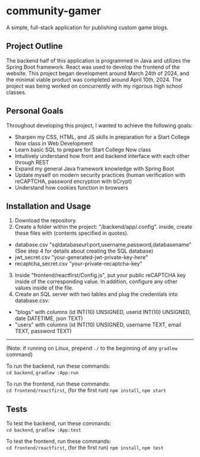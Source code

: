 # community-gamer
A simple, full-stack application for publishing custom game blogs.

## Project Outline
The backend half of this application is programmed in Java and utilizes the Spring Boot framework. React was used to develop the frontend of the website. This project began development around March 24th of 2024,
and the minimal viable product was completed around April 10th, 2024. The project was being worked on concurrently with my rigorous high school classes.

## Personal Goals
Throughout developing this project, I wanted to achieve the following goals:
<br>
- Sharpen my CSS, HTML, and JS skills in preparation for a Start College Now class in Web Development
- Learn basic SQL to prepare for Start College Now class
- Intuitively understand how front and backend interface with each other through REST
- Expand my general Java framework knowledge with Spring Boot
- Update myself on modern security practices (human verification with reCAPTCHA, password encryption with bCrypt)
- Understand how cookies function in browsers

## Installation and Usage
1. Download the repository.
2. Create a folder within the project: "/backend/app/.config". inside, create these files with (contents specified in quotes).
- database.csv "sqldatabaseurl:port,username,password,databasename" (See step 4 for details about creating the SQL database)
- jwt_secret.csv "your-generated-jwt-private-key-here"
- recaptcha_secret.csv "your-private-recaptcha-key"
3. Inside "frontend/reactfirst/Config.js", put your public reCAPTCHA key inside of the corresponding value. In addition, configure any other values inside of the file.
4. Create an SQL server with two tables and plug the credentials into database.csv:
- "blogs" with columns (id INT(10) UNSIGNED, userid INT(10) UNSIGNED, date DATETIME, json TEXT)
- "users" with columns (id INT(10) UNSIGNED, username TEXT, email TEXT, password TEXT)

<hr>

(Note: if running on Linux, prepend ``./`` to the beginning of any `gradlew` command)

To run the backend, run these commands:<br>
`cd backend`, `gradlew :App:run`<br>

To run the frontend, run these commands:<br>
`cd frontend/reactfirst`, (for the first run) `npm install`, `npm start`<br>

## Tests

To test the backend, run these commands:<br>
`cd backend`, `gradlew :App:test`<br>

To test the frontend, run these commands:<br>
`cd frontend/reactfirst`, (for the first run) `npm install`, `npm test`
